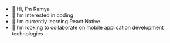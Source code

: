 - 👋 Hi, I’m Ramya
- 👀 I’m interested in coding
- 🌱 I’m currently learning React Native
- 💞️ I’m looking to collaborate on mobile application development technologies

<!---
RamyaWW/RamyaWW is a ✨ special ✨ repository because its `README.md` (this file) appears on your GitHub profile.
You can click the Preview link to take a look at your changes.
--->
